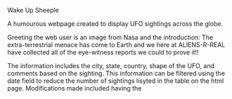Wake Up Sheeple

A humourous webpage created to display UFO sightings across the globe. 

Greeting the web user is an image from Nasa and the introduction:
The extra-terrestrial menace has come to Earth and we here at ALIENS-R-REAL have collected all of the eye-witness reports we could to prove it!!


The information includes the city, state, country, shape of the UFO, and comments based on the sighting.  This information can be filtered using the date field to reduce the number of sightings lisyted in the table on the html page.   Modifications made included having the  
